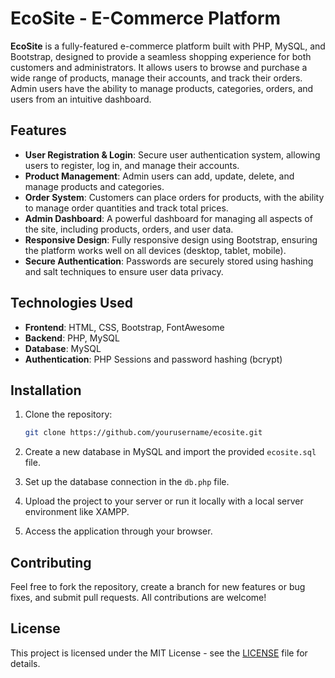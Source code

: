# EcoSite - E-Commerce Platform

**EcoSite** is a fully-featured e-commerce platform built with PHP, MySQL, and Bootstrap, designed to provide a seamless shopping experience for both customers and administrators. It allows users to browse and purchase a wide range of products, manage their accounts, and track their orders. Admin users have the ability to manage products, categories, orders, and users from an intuitive dashboard.

## Features

- **User Registration & Login**: Secure user authentication system, allowing users to register, log in, and manage their accounts.
- **Product Management**: Admin users can add, update, delete, and manage products and categories.
- **Order System**: Customers can place orders for products, with the ability to manage order quantities and track total prices.
- **Admin Dashboard**: A powerful dashboard for managing all aspects of the site, including products, orders, and user data.
- **Responsive Design**: Fully responsive design using Bootstrap, ensuring the platform works well on all devices (desktop, tablet, mobile).
- **Secure Authentication**: Passwords are securely stored using hashing and salt techniques to ensure user data privacy.

## Technologies Used

- **Frontend**: HTML, CSS, Bootstrap, FontAwesome
- **Backend**: PHP, MySQL
- **Database**: MySQL
- **Authentication**: PHP Sessions and password hashing (bcrypt)

## Installation

1. Clone the repository:

    ```bash
    git clone https://github.com/yourusername/ecosite.git
    ```

2. Create a new database in MySQL and import the provided `ecosite.sql` file.

3. Set up the database connection in the `db.php` file.

4. Upload the project to your server or run it locally with a local server environment like XAMPP.

5. Access the application through your browser.

## Contributing

Feel free to fork the repository, create a branch for new features or bug fixes, and submit pull requests. All contributions are welcome!

## License

This project is licensed under the MIT License - see the [LICENSE](LICENSE) file for details.
